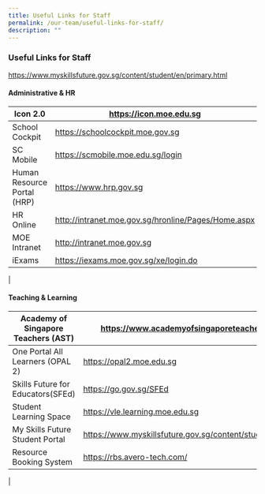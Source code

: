 ```yaml
---
title: Useful Links for Staff
permalink: /our-team/useful-links-for-staff/
description: ""
---
```

### Useful Links for Staff

https://www.myskillsfuture.gov.sg/content/student/en/primary.html

#### Administrative & HR

| Icon 2.0 | https://icon.moe.edu.sg |
|---|---|
| School Cockpit | https://schoolcockpit.moe.gov.sg |
| SC Mobile | https://scmobile.moe.edu.sg/login |
| Human Resource Portal (HRP) | https://www.hrp.gov.sg |
| HR Online | http://intranet.moe.gov.sg/hronline/Pages/Home.aspx |
| MOE Intranet | http://intranet.moe.gov.sg |
| iExams | https://iexams.moe.gov.sg/xe/login.do |
|

#### Teaching & Learning

| Academy of Singapore Teachers (AST) | https://www.academyofsingaporeteachers.moe.gov.sg/ |
|---|---|
| One Portal All Learners (OPAL 2) | https://opal2.moe.edu.sg |
| Skills Future for Educators(SFEd) | https://go.gov.sg/SFEd |
| Student Learning Space  | https://vle.learning.moe.edu.sg  |
| My Skills Future Student Portal | https://www.myskillsfuture.gov.sg/content/student/en/primary.html |
| Resource Booking System  | https://rbs.avero-tech.com/  |
|